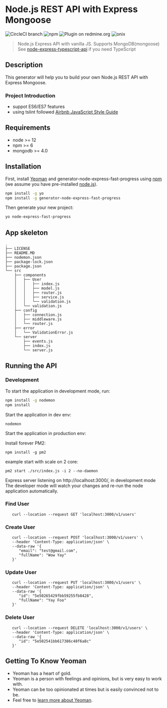 # Node.js REST API with Express Mongoose

![CircleCI branch](https://img.shields.io/circleci/project/github/RedSparr0w/node-csgo-parser/master.svg?style=flat-square)
![npm](https://img.shields.io/npm/dm/localeval.svg?style=flat-square)
![Plugin on redmine.org](https://img.shields.io/redmine/plugin/stars/redmine_xlsx_format_issue_exporter.svg?style=flat-square)
![onix](https://img.shields.io/badge/onix-systems-blue.svg)

> Node.js Express API with vanilla JS. Supports MongoDB(mongoose)
> See [node-express-typescript-api](https://www.npmjs.com/package/generator-node-express-typescript-api) if you need TypeScript

## Description
This generator will help you to build your own Node.js REST API with Express Mongoose.

### Project Introduction
- suppot ES6/ES7 features
- using tslint followed [Airbnb JavaScript Style Guide](https://github.com/airbnb/javascript)

## Requirements

- node >= 12
- npm >= 6
- mongodb >= 4.0

## Installation

First, install [Yeoman](http://yeoman.io) and generator-node-express-fast-progress using [npm](https://www.npmjs.com/) (we assume you have pre-installed [node.js](https://nodejs.org/)).

```bash
npm install -g yo
npm install -g generator-node-express-fast-progress
```

Then generate your new project:

```bash
yo node-express-fast-progress
```

## App skeleton
```
.
├── LICENSE
├── README.MD
├── nodemon.json
├── package-lock.json
├── package.json
└── src
    ├── components
    │   ├── User
    │   │   ├── index.js
    │   │   ├── model.js
    │   │   ├── router.js
    │   │   ├── service.js
    │   │   └── validation.js
    │   └── validation.js
    ├── config
    │   ├── connection.js
    │   ├── middleware.js
    │   └── router.js
    ├── error
    │   └── ValidationError.js
    └── server
        ├── events.js
        ├── index.js
        └── server.js
```
## Running the API
### Development
To start the application in development mode, run:

```bash
npm install -g nodemon
npm install
```

Start the application in dev env:
```
nodemon
```
Start the application in production env:

Install forever PM2:
```
npm install -g pm2
```

example start with scale on 2 core:
```
pm2 start ./src/index.js -i 2 --no-daemon
```

Express server listening on http://localhost:3000/, in development mode
The developer mode will watch your changes and re-run the node application automatically.

### Find User
```
   curl --location --request GET 'localhost:3000/v1/users'
```

### Create User
```
   curl --location --request POST 'localhost:3000/v1/users' \
   --header 'Content-Type: application/json' \
   --data-raw '{
      "email": "test@gmail.com",
      "fullName": "Wow Yay"
   }'
```

### Update User
```
   curl --location --request PUT 'localhost:3000/v1/users' \
   --header 'Content-Type: application/json' \
   --data-raw '{
      "id": "5e50265429fbb59255fb8428",
      "fullName": "Yay Foo"
   }'
```

### Delete User
```
   curl --location --request DELETE 'localhost:3000/v1/users' \
   --header 'Content-Type: application/json' \
   --data-raw '{
      "id": "5e502541bb617386c48f6a8c"
   }'
```

## Getting To Know Yeoman

 * Yeoman has a heart of gold.
 * Yeoman is a person with feelings and opinions, but is very easy to work with.
 * Yeoman can be too opinionated at times but is easily convinced not to be.
 * Feel free to [learn more about Yeoman](http://yeoman.io/).

[travis-image]: https://travis-ci.org/caiobsouza/generator-ts-node-api.svg?branch=master
[travis-url]: https://travis-ci.org/caiobsouza/generator-ts-node-api














